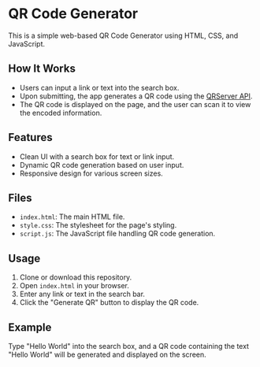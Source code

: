 # QR Code Generator

This is a simple web-based QR Code Generator using HTML, CSS, and JavaScript.

## How It Works

- Users can input a link or text into the search box.
- Upon submitting, the app generates a QR code using the [QRServer API](https://api.qrserver.com/v1/create-qr-code/?data=https://skmaurya05550.github.io/skm-555/).
- The QR code is displayed on the page, and the user can scan it to view the encoded information.

## Features

- Clean UI with a search box for text or link input.
- Dynamic QR code generation based on user input.
- Responsive design for various screen sizes.

## Files

- `index.html`: The main HTML file.
- `style.css`: The stylesheet for the page's styling.
- `script.js`: The JavaScript file handling QR code generation.

## Usage

1. Clone or download this repository.
2. Open `index.html` in your browser.
3. Enter any link or text in the search bar.
4. Click the "Generate QR" button to display the QR code.

## Example

Type "Hello World" into the search box, and a QR code containing the text "Hello World" will be generated and displayed on the screen.
